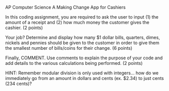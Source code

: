 AP Computer Science A
Making Change App for Cashiers

In this coding assignment, you are required to ask the user to input (1) the amount of a receipt and (2) how much money the customer gives the cashier. (2 points)

Your job? Determine and display how many $1 dollar bills, quarters, dimes, nickels and pennies should be given to the customer in order to give them the smallest number of bills/coins for their change. (6 points)

Finally, COMMENT. Use comments to explain the purpose of your code and add details to the various calculations being performed. (2 points)

HINT:
Remember modular division is only used with integers… how do we immediately go from an amount in dollars and cents (ex. $2.34) to just cents (234 cents)?
